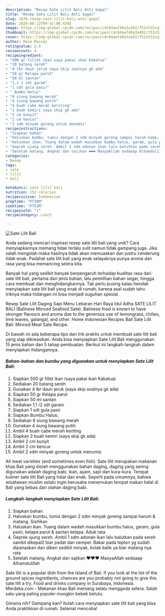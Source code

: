```yaml
---
description: "Resep Sate Lilit Bali Anti Gagal"
title: "Resep Sate Lilit Bali Anti Gagal"
slug: 1839-resep-sate-lilit-bali-anti-gagal
date: 2020-08-12T09:42:06.439Z
image: https://img-global.cpcdn.com/recipes/c4c04aef40a3a492/751x532cq70/sate-lilit-bali-foto-resep-utama.jpg
thumbnail: https://img-global.cpcdn.com/recipes/c4c04aef40a3a492/751x532cq70/sate-lilit-bali-foto-resep-utama.jpg
cover: https://img-global.cpcdn.com/recipes/c4c04aef40a3a492/751x532cq70/sate-lilit-bali-foto-resep-utama.jpg
author: Rena Massey
ratingvalue: 3.4
reviewcount: 4
recipeingredient:
- "500 gr fillet ikan saya pakai ikan Kakatua"
- "20 batang sereh"
- "4 lbr daun jeruk saya skip soalnya gk ada"
- "50 gr Kelapa parut"
- "50 ml santan"
- "1,1 2 sdt garam"
- "1 sdt gula pasir"
- " Bumbu Halus"
- "6 siung bawang merah"
- "4 siung bawang putih"
- "4 buah cabe merah keriting"
- "2 buah kemiri saya skip gk ada"
- "2 cm kunyit"
- "2 cm kencur"
- "2 sdm minyak goreng untuk menumis"
recipeinstructions:
- "Siapkan bahan"
- "Haluskan bumbu, tumis dengan 2 sdm minyak goreng sampai harum &amp; matang. Sisihkan"
- "Haluskan ikan. Tuang dalam wadah masukkan bumbu halus, garam, gula pasir, kelapa parut &amp; santan kelapa. Aduk rata"
- "Geprek ujung sereh. Ambil 1 sdm adonan ikan lalu balutkan pada sereh sambil dikepal2 biar padat dan nempel. Bakar pada teplon yg sudah dipanaskan dan diberi sedikit minyak, bolak balik ya biar matang nya rata"
- "Setelah matang. Angkat dan sajikan ❤️❤️❤️ MasyaAllah sedaaap Alhamdulillah"
categories:
- Resep
tags:
- sate
- lilit
- bali

katakunci: sate lilit bali 
nutrition: 152 calories
recipecuisine: Indonesian
preptime: "PT30M"
cooktime: "PT53M"
recipeyield: "1"
recipecategory: Lunch

---
```



![Sate Lilit Bali](https://img-global.cpcdn.com/recipes/c4c04aef40a3a492/751x532cq70/sate-lilit-bali-foto-resep-utama.jpg)

Anda sedang mencari inspirasi resep sate lilit bali yang unik? Cara menyiapkannya memang tidak terlalu sulit namun tidak gampang juga. Jika salah mengolah maka hasilnya tidak akan memuaskan dan justru cenderung tidak enak. Padahal sate lilit bali yang enak selayaknya punya aroma dan rasa yang bisa memancing selera kita.

Banyak hal yang sedikit banyak berpengaruh terhadap kualitas rasa dari sate lilit bali, pertama dari jenis bahan, lalu pemilihan bahan segar, hingga cara membuat dan menghidangkannya. Tak perlu pusing kalau hendak menyiapkan sate lilit bali yang enak di rumah, karena asal sudah tahu triknya maka hidangan ini bisa menjadi suguhan spesial.

Resep Sate Lilit Daging Sapi Menu Lebaran Hari Raya Idul Adha SATE LILIT BALI (Balinese Minced Seafood Sate). Balinese food is known to have stronger flavours and aroma due to the generous use of lemongrass, chilies, lime leaves, galangal, and other. Home Indonesian Recipes Bali Sate Lilit Bali: Minced Meat Sate Recipe.


Di bawah ini ada beberapa tips dan trik praktis untuk membuat sate lilit bali yang siap dikreasikan. Anda bisa menyiapkan Sate Lilit Bali menggunakan 15 jenis bahan dan 5 tahap pembuatan. Berikut ini langkah-langkah dalam menyiapkan hidangannya.

<!--inarticleads1-->

##### Bahan-bahan dan bumbu yang digunakan untuk menyiapkan Sate Lilit Bali:

1. Siapkan 500 gr fillet ikan (saya pakai ikan Kakatua)
1. Sediakan 20 batang sereh
1. Gunakan 4 lbr daun jeruk (saya skip soalnya gk ada)
1. Siapkan 50 gr Kelapa parut
1. Siapkan 50 ml santan
1. Sediakan 1,1 /2 sdt garam
1. Siapkan 1 sdt gula pasir
1. Siapkan  Bumbu Halus;
1. Sediakan 6 siung bawang merah
1. Gunakan 4 siung bawang putih
1. Ambil 4 buah cabe merah keriting
1. Siapkan 2 buah kemiri (saya skip gk ada)
1. Ambil 2 cm kunyit
1. Ambil 2 cm kencur
1. Ambil 2 sdm minyak goreng untuk menumis


All meat varieties (and sometimes even fish). Sate lilit merupakan makanan khas Bali yang diolah menggunakan bahan daging, daging yang sering digunakan adalah daging babi, ikan, ayam, sapi dan kura-kura. Tempat kuliner sate lilit Bali yang halal dan enak. Seperti pada umumnya, bahwa wisatawan muslim selalu ingin berusaha menemukan tempat makan halal di Bali yang bebas dari olahan daging babi. 

<!--inarticleads2-->

##### Langkah-langkah menyiapkan Sate Lilit Bali:

1. Siapkan bahan
1. Haluskan bumbu, tumis dengan 2 sdm minyak goreng sampai harum &amp; matang. Sisihkan
1. Haluskan ikan. Tuang dalam wadah masukkan bumbu halus, garam, gula pasir, kelapa parut &amp; santan kelapa. Aduk rata
1. Geprek ujung sereh. Ambil 1 sdm adonan ikan lalu balutkan pada sereh sambil dikepal2 biar padat dan nempel. Bakar pada teplon yg sudah dipanaskan dan diberi sedikit minyak, bolak balik ya biar matang nya rata
1. Setelah matang. Angkat dan sajikan ❤️❤️❤️ MasyaAllah sedaaap Alhamdulillah


Sate lilit is a popular dish from the Island of Bali. If you look at the list of the ground spices ingredients, chances are you probably not going to give this sate lilit a try. Food and drinks company in Surabaya, Indonesia. Merdeka.com - Makanan khas Bali memang selalu menggoda selera. Salah satu yang paling populer mungkin bebek betutu. 

Gimana nih? Gampang kan? Itulah cara menyiapkan sate lilit bali yang bisa Anda praktikkan di rumah. Selamat mencoba!
